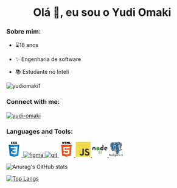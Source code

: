 <h1 align="center">Olá 👋, eu sou o Yudi Omaki</h1>


### Sobre mim: 
  - ⌛️18 anos


- ✨ Engenharia de software
  

- 📚 Estudante no Inteli  
  


<p align="left"> <img src="https://komarev.com/ghpvc/?username=yudiomaki1&label=Profile%20views&color=0e75b6&style=flat" alt="yudiomaki1" /> </p>

<h3 align="left">Connect with me:</h3>
<p align="left">
<a href="https://linkedin.com/in/yudi-omaki" target="blank"><img align="center" src="https://raw.githubusercontent.com/rahuldkjain/github-profile-readme-generator/master/src/images/icons/Social/linked-in-alt.svg" alt="yudi-omaki" height="30" width="40" /></a>
</p>

<h3 align="left">Languages and Tools:</h3>
<p align="left"> <a href="https://www.w3schools.com/css/" target="_blank" rel="noreferrer"> <img src="https://raw.githubusercontent.com/devicons/devicon/master/icons/css3/css3-original-wordmark.svg" alt="css3" width="40" height="40"/> </a> <a href="https://www.figma.com/" target="_blank" rel="noreferrer"> <img src="https://www.vectorlogo.zone/logos/figma/figma-icon.svg" alt="figma" width="40" height="40"/> </a> <a href="https://git-scm.com/" target="_blank" rel="noreferrer"> <img src="https://www.vectorlogo.zone/logos/git-scm/git-scm-icon.svg" alt="git" width="40" height="40"/> </a> <a href="https://www.w3.org/html/" target="_blank" rel="noreferrer"> <img src="https://raw.githubusercontent.com/devicons/devicon/master/icons/html5/html5-original-wordmark.svg" alt="html5" width="40" height="40"/> </a> <a href="https://developer.mozilla.org/en-US/docs/Web/JavaScript" target="_blank" rel="noreferrer"> <img src="https://raw.githubusercontent.com/devicons/devicon/master/icons/javascript/javascript-original.svg" alt="javascript" width="40" height="40"/> </a> <a href="https://nodejs.org" target="_blank" rel="noreferrer"> <img src="https://raw.githubusercontent.com/devicons/devicon/master/icons/nodejs/nodejs-original-wordmark.svg" alt="nodejs" width="40" height="40"/> </a> <a href="https://www.postgresql.org" target="_blank" rel="noreferrer"> <img src="https://raw.githubusercontent.com/devicons/devicon/master/icons/postgresql/postgresql-original-wordmark.svg" alt="postgresql" width="40" height="40"/> </a> </p>

![Anurag's GitHub stats](https://github-readme-stats.vercel.app/api?username=yudiomaki1&show_icons=true&theme=github_dark) 

[![Top Langs](https://github-readme-stats.vercel.app/api/top-langs/?username=yudiomaki1&layout=donut)](https://github.com/anuraghazra/github-readme-stats)
